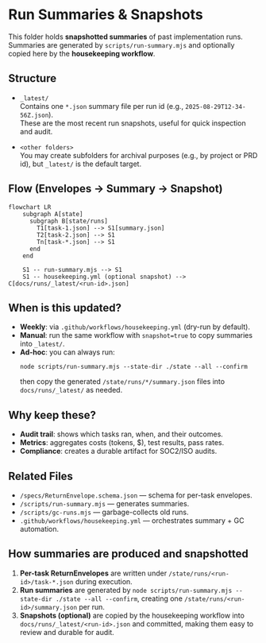 # Run Summaries & Snapshots

This folder holds **snapshotted summaries** of past implementation runs.  
Summaries are generated by `scripts/run-summary.mjs` and optionally copied here by the **housekeeping workflow**.

## Structure

- `_latest/`  
  Contains one `*.json` summary file per run id (e.g., `2025-08-29T12-34-56Z.json`).  
  These are the most recent run snapshots, useful for quick inspection and audit.  

- `<other folders>`  
  You may create subfolders for archival purposes (e.g., by project or PRD id), but `_latest/` is the default target.

## Flow (Envelopes → Summary → Snapshot)

```mermaid
flowchart LR
    subgraph A[state]
      subgraph B[state/runs]
        T1[task-1.json] --> S1[summary.json]
        T2[task-2.json] --> S1
        Tn[task-*.json] --> S1
      end
    end

    S1 -- run-summary.mjs --> S1
    S1 -- housekeeping.yml (optional snapshot) --> C[docs/runs/_latest/<run-id>.json]
```

## When is this updated?

- **Weekly**: via `.github/workflows/housekeeping.yml` (dry-run by default).  
- **Manual**: run the same workflow with `snapshot=true` to copy summaries into `_latest/`.  
- **Ad-hoc**: you can always run:
  ```
  node scripts/run-summary.mjs --state-dir ./state --all --confirm
  ```
  then copy the generated `/state/runs/*/summary.json` files into `docs/runs/_latest/` as needed.

## Why keep these?

- **Audit trail**: shows which tasks ran, when, and their outcomes.  
- **Metrics**: aggregates costs (tokens, $), test results, pass rates.  
- **Compliance**: creates a durable artifact for SOC2/ISO audits.  

## Related Files

- `/specs/ReturnEnvelope.schema.json` — schema for per-task envelopes.  
- `/scripts/run-summary.mjs` — generates summaries.  
- `/scripts/gc-runs.mjs` — garbage-collects old runs.  
- `.github/workflows/housekeeping.yml` — orchestrates summary + GC automation.

## How summaries are produced and snapshotted

1. **Per-task ReturnEnvelopes** are written under `/state/runs/<run-id>/task-*.json` during execution.  
2. **Run summaries** are generated by `node scripts/run-summary.mjs --state-dir ./state --all --confirm`, creating one `/state/runs/<run-id>/summary.json` per run.  
3. **Snapshots (optional)** are copied by the housekeeping workflow into `docs/runs/_latest/<run-id>.json` and committed, making them easy to review and durable for audit.
